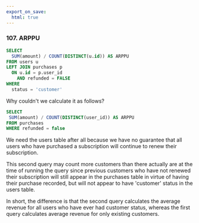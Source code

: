 ```yaml
---
export_on_save:
  html: true
---
```


### 107. ARPPU 

```sql
SELECT
  SUM(amount) / COUNT(DISTINCT(u.id)) AS ARPPU
FROM users u
LEFT JOIN purchases p
  ON u.id = p.user_id
    AND refunded = FALSE
WHERE
  status = 'customer'
```

Why couldn't we calculate it as follows?

```sql
SELECT
 SUM(amount) / COUNT(DISTINCT(user_id)) AS ARPPU
FROM purchases 
WHERE refunded = false
```


We need the users table after all because we have no guarantee that all users who have purchased a subscription will continue to renew their subscription.


This second query may count more customers than there actually are at the time of running the query since previous customers who have not renewed their subscription will still appear in the purchases table in virtue of having their purchase recorded, but will not appear to have 'customer' status in the users table. 


In short, the difference is that the second query calculates the average revenue for all users who have ever had customer status, whereas the first query calculates average revenue for only existing customers.





